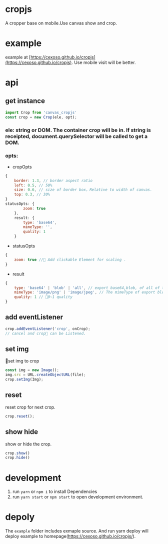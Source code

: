 # cropjs
A cropper base on mobile.Use canvas show and crop.

# example
example at [https://cexoso.github.io/cropjs](https://cexoso.github.io/cropjs). Use mobile visit will be better.
# api
## get instance
```javascript
import Crop from 'canvas_cropjs'
const crop = new Crop(ele, opt);
```
### ele: string or DOM. The container crop will be in. If string is receipted, document.querySelector will be called to get a DOM.
### opts: 
* cropOpts
```javascript
{
    border: 1.3, // border aspect ratio
    left: 0.5, // 50%
    size: 0.6, // size of border box，Relative to width of canvas.
    top: 0.3, // 30%
}
statusOpts: {
        zoom: true
    },
    result: {
        type: 'base64',
        mimeType: '',
        quality: 1
    }
```
* statusOpts
```javascript
{
    zoom: true // Add clickable Element for scaling .
}
```
* result
```javascript
{
    type: 'base64' | 'blob' | 'all', // export base64,blob, of all of they.
    mimeType: 'image/png' | 'image/jpeg', // The mimeType of export blob
    quality: 1 // 0~1 quality
}
```
## add eventListener
```javascript
crop.addEventListener('crop', onCrop);
// cancel and crop can be Listened.
```
## set img
set img to crop
```javascript
const img = new Image();
img.src = URL.createObjectURL(file);
crop.setImg(Img);
```
## reset
reset crop for next crop.
```javascript
crop.reset();
```
## show hide
show or hide the crop.
```javascript
crop.show()
crop.hide()
```





# development
1. run `yarn` or `npm i` to install Dependencies
2. run `yarn start` or `npm start` to open development environment.

# depoly
The `example` folder includes exmaple source. And run yarn deploy will deploy example to homepage(https://cexoso.github.io/cropjs/).
